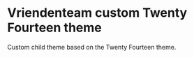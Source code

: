 # Vriendenteam custom Twenty Fourteen theme

Custom child theme based on the Twenty Fourteen theme.
